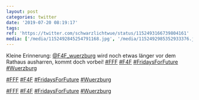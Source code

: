 ```yaml
---
layout: post
categories: twitter
date: '2019-07-20 08:19:17'
tags: 
ref: 'https://twitter.com/schwarzlichtwue/status/1152493166739804161'
media: ['/media/1152492845254791168.jpg', '/media/1152492985352933376.jpg', '/media/1152492942667526144.jpg']
---
```

Kleine Erinnerung: [@F4F_wuerzburg](https://twitter.com/F4F_wuerzburg) wird noch etwas länger vor dem Rathaus  ausharren, kommt doch vorbei! [#FFF](/t/fff) [#F4F](/t/f4f) [#FridaysForFuture](/t/fridaysforfuture) [#Wuerzburg](/t/wuerzburg) 

[#FFF](/t/fff) [#F4F](/t/f4f) [#FridaysForFuture](/t/fridaysforfuture) [#Wuerzburg](/t/wuerzburg) 

[#FFF](/t/fff) [#F4F](/t/f4f) [#FridaysForFuture](/t/fridaysforfuture) [#Wuerzburg](/t/wuerzburg) 